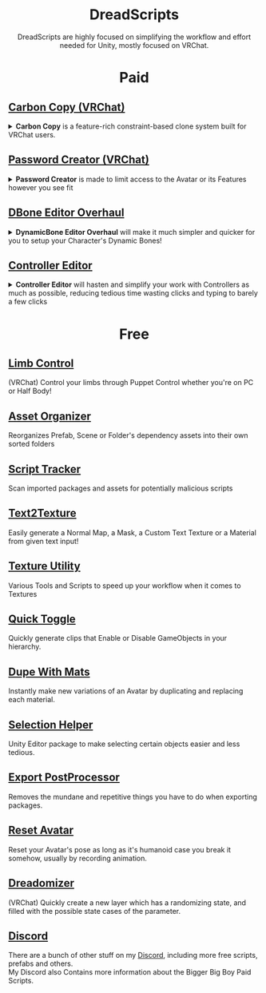 
  <h1 align="center"> DreadScripts</h1>
<p align="center">DreadScripts are highly focused on simplifying the workflow and effort needed for Unity, mostly focused on VRChat.</p>


<h1 align="center">Paid</h1>

## [Carbon Copy (VRChat)](https://github.com/Dreadrith/Carbon-Copy)
<details>
<summary><b>Carbon Copy</b> is a feature-rich constraint-based clone system built for VRChat users.</summary>
  
    - Easy to Use one click setup script!
    - Supports Mimic and 3 different types of Mirror
    - Scale, Bind, Freeze, Lag, Swap, Hide and More!
    - On-Screen HUD to visualize active features and settings.
    - Highly optimized for Memory with most features fitting into just 9 Memory!
</details>

## [Password Creator (VRChat)](https://github.com/Dreadrith/DreadScripts/tree/main/PasswordCreator)
<details>
<summary><b>Password Creator</b> is made to limit access to the Avatar or its Features however you see fit</summary>
  
    - Lock the Avatar, not allowing it to move nor track.
    - Lock the Layers, stop certain things from working or changing.
    - Lock the SubMenus, disallow access to certain menus and features
</details>

## [DBone Editor Overhaul](https://dreadrith.gumroad.com/l/DBEditor)
<details>
  <summary><b>DynamicBone Editor Overhaul</b> will make it much simpler and quicker for you to setup your Character's Dynamic Bones!</summary>
    
    - New Dynamic Bones automatically set their selves as the Root.
    - Select or Copy Colliders/Exclusions through the scene, no more drag & drop!
    - Very intuitive Collider handles for easy placement!
    - Easily set DBones Radius and End Offset through the scene.
    - Cleaned and more organized layout.
</details>

## [Controller Editor](https://github.com/Dreadrith/DreadScripts/tree/main/ControllerEditor)
<details>
  <summary><b>Controller Editor</b> will hasten and simplify your work with Controllers as much as possible, reducing tedious time wasting clicks and typing to barely a few clicks</summary>
    
    - Multi-Edit and Copy/Paste Transitions Settings and Conditions.
    - (VRChat) Multi-Edit Avatar Parameter Drivers Parameters.
    - Variety of functions: Reverse/Remake/Redirect Transitions, Flip Conditions Mode, Separate/Merge Conditions.
    - Duplicate Layers or Copy them to another controller
</details>
<h1 align="center">Free</h1>

## [Limb Control](https://github.com/Dreadrith/DreadScripts/tree/main/Limb%20Control)  
(VRChat) Control your limbs through Puppet Control whether you're on PC or Half Body!
## [Asset Organizer](https://github.com/Dreadrith/AssetOrganizer)  
Reorganizes Prefab, Scene or Folder's dependency assets into their own sorted folders 
## [Script Tracker](https://github.com/Dreadrith/DreadScripts/tree/main/Script%20Tracker)  
Scan imported packages and assets for potentially malicious scripts
## [Text2Texture](https://github.com/Dreadrith/DreadScripts/releases/download/Scripts/Text2Texture.unitypackage)  
Easily generate a Normal Map, a Mask, a Custom Text Texture or a Material from given text input!
## [Texture Utility](https://github.com/Dreadrith/DreadScripts/tree/main/Texture%20Utility)  
Various Tools and Scripts to speed up your workflow when it comes to Textures
## [Quick Toggle](https://github.com/Dreadrith/DreadScripts/releases/download/Scripts/QuickToggle.unitypackage)  
Quickly generate clips that Enable or Disable GameObjects in your hierarchy.
## [Dupe With Mats](https://github.com/Dreadrith/DreadScripts/tree/main/Duplicate%20With%20Materials)  
Instantly make new variations of an Avatar by duplicating and replacing each material.
## [Selection Helper](https://github.com/Dreadrith/SelectionHelper)  
Unity Editor package to make selecting certain objects easier and less tedious.
## [Export PostProcessor](https://github.com/Dreadrith/DreadScripts/releases/download/Scripts/ExportPostProcessor.unitypackage)
Removes the mundane and repetitive things you have to do when exporting packages.
## [Reset Avatar](https://github.com/Dreadrith/DreadScripts/releases/download/Scripts/Reset.Avatar.unitypackage)  
Reset your Avatar's pose as long as it's humanoid case you break it somehow, usually by recording animation.
## [Dreadomizer](https://github.com/Dreadrith/DreadScripts/releases/download/Scripts/Dreadomizer.unitypackage)  
(VRChat) Quickly create a new layer which has a randomizing state, and filled with the possible state cases of the parameter.

## [Discord](https://discord.gg/ZsPfrGn)
There are a bunch of other stuff on my <a href="https://discord.gg/ZsPfrGn">Discord</a>, including more free scripts, prefabs and others.  
My Discord also Contains more information about the Bigger Big Boy Paid Scripts.
